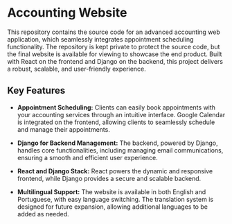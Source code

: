 # Accounting Website

This repository contains the source code for an advanced accounting web application, which seamlessly integrates appointment scheduling functionality. The repository is kept private to protect the source code, but the final website is available for viewing to showcase the end product. Built with React on the frontend and Django on the backend, this project delivers a robust, scalable, and user-friendly experience.

## Key Features

- **Appointment Scheduling:** Clients can easily book appointments with your accounting services through an intuitive interface. Google Calendar is integrated on the frontend, allowing clients to seamlessly schedule and manage their appointments.

- **Django for Backend Management:** The backend, powered by Django, handles core functionalities, including managing email communications, ensuring a smooth and efficient user experience.

- **React and Django Stack:** React powers the dynamic and responsive frontend, while Django provides a secure and scalable backend.

- **Multilingual Support:** The website is available in both English and Portuguese, with easy language switching. The translation system is designed for future expansion, allowing additional languages to be added as needed.
